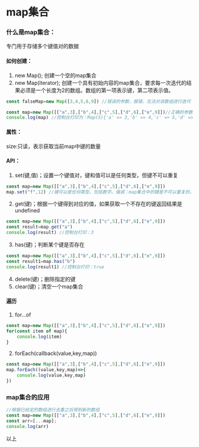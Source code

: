 # map集合
### 什么是map集合：
专门用于存储多个键值对的数据
#### 如何创建：
1. new Map(); 创建一个空的map集合
2. new Map(iterator); 创建一个具有初始内容的map集合，要求每一次迭代的结果必须是一个长度为2的数组。数组的第一项表示键，第二项表示值。
```js
const falseMap=new Map([3,4,5,6,9]) //错误的参数，报错，无法对该数组进行迭代

const map=new Map([["a",3],["b",4],["c",5],["d",6],["e",9]])//正确的参数，成功创建了带有初始内容的map集合
console.log(map) //控制台打印为：Map(5){'a' => 3,'b' => 4,'c' => 5,'d' => 6,'e' => 9,}
```
#### 属性：
size:只读，表示获取当前map中键的数量

#### API：
1. set(键,值)；设置一个键值对，键和值可以是任何类型，但键不可以重复
```js
const map=new Map([["a",3],["b",4],["c",5],["d",6],["e",9]])
map.set("f",12) //键可以是任何类型，包括数字。强调：map集合中的键是不可以重复的，如果键在map中存在则会使用新的值覆盖旧的值
```
2. get(键)；根据一个键得到对应的值，如果获取一个不存在的键返回结果是undefined
```js
const map=new Map([["a",3],["b",4],["c",5],["d",6],["e",9]])
const result=map.get("a")
console.log(result) //控制台打印：3
```
3. has(键)；判断某个键是否存在
```js
const map=new Map([["a",3],["b",4],["c",5],["d",6],["e",9]])
const result1=map.has("b")
console.log(result1) //控制台打印：true
```
4. delete(键)；删除指定的键
5. clear(键)；清空一个map集合
#### 遍历
1. for...of
```js
const map=new Map([["a",3],["b",4],["c",5],["d",6],["e",9]])
for(const item of map){
	console.log(item)
}
```
2. forEach(callback(value,key,map))
```js
const map=new Map([["a",3],["b",4],["c",5],["d",6],["e",9]])
map.forEach((value,key,map)=>{
	console.log(value,key,map)
})
```

### map集合的应用
```js
//根据已给定的数组进行去重之后得到新的数组
const map=new Map([["a",3],["b",4],["c",5],["d",6],["e",9]])
const arr=[...map];
console.log(arr)
```
以上